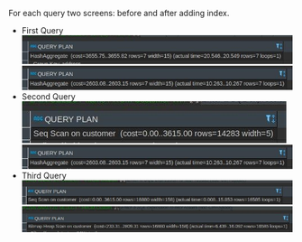 For each query two screens: before and after adding index.
* First Query
  ![text](https://github.com/ummagumm-a/db_labs/blob/master/week8/b1.jpg)
  ![text](https://github.com/ummagumm-a/db_labs/blob/master/week8/a1.jpg)
* Second Query
  ![text](https://github.com/ummagumm-a/db_labs/blob/master/week8/b2.jpg)
  ![text](https://github.com/ummagumm-a/db_labs/blob/master/week8/a2.jpg)
* Third Query
  ![text](https://github.com/ummagumm-a/db_labs/blob/master/week8/b3.jpg)
  ![text](https://github.com/ummagumm-a/db_labs/blob/master/week8/a3.jpg)
